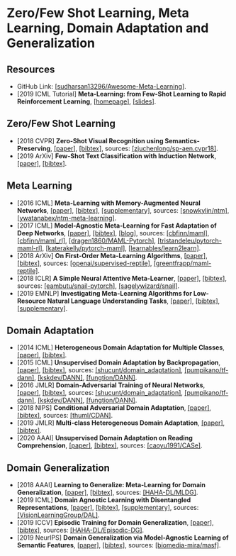# Zero/Few Shot Learning, Meta Learning, Domain Adaptation and Generalization

## Resources
- GitHub Link: [[sudharsan13296/Awesome-Meta-Learning]](https://github.com/sudharsan13296/Awesome-Meta-Learning).
- [2019 ICML Tutorial] **Meta-Learning: from Few-Shot Learning to Rapid Reinforcement Learning**, [[homepage]](https://sites.google.com/view/icml19metalearning), [[slides]](https://icml.cc/media/Slides/icml/2019/halla%2810-09-15%29-10-13-00-4340-meta-learning_.pdf).

## Zero/Few Shot Learning
- [2018 CVPR] **Zero-Shot Visual Recognition using Semantics-Preserving**, [[paper]](http://openaccess.thecvf.com/content_cvpr_2018/papers/Chen_Zero-Shot_Visual_Recognition_CVPR_2018_paper.pdf), [[bibtex]](/Bibtex/Zero-Shot%20Visual%20Recognition%20using%20Semantics-Preserving.bib), sources: [[zjuchenlong/sp-aen.cvpr18]](https://github.com/zjuchenlong/sp-aen.cvpr18).
- [2019 ArXiv] **Few-Shot Text Classification with Induction Network**, [[paper]](https://arxiv.org/pdf/1902.10482.pdf), [[bibtex]](/Bibtex/Few-Shot%20Text%20Classification%20with%20Induction%20Network.bib).

## Meta Learning
- [2016 ICML] **Meta-Learning with Memory-Augmented Neural Networks**, [[paper]](http://proceedings.mlr.press/v48/santoro16.pdf), [[bibtex]](/Bibtex/Meta-Learning%20with%20Memory-Augmented%20Neural%20Networks.bib), [[supplementary]](http://proceedings.mlr.press/v48/santoro16-supp.pdf), sources: [[snowkylin/ntm]](https://github.com/snowkylin/ntm), [[ywatanabex/ntm-meta-learning]](https://github.com/ywatanabex/ntm-meta-learning).
- [2017 ICML] **Model-Agnostic Meta-Learning for Fast Adaptation of Deep Networks**, [[paper]](https://arxiv.org/pdf/1703.03400.pdf), [[bibtex]](/Bibtex/Model-Agnostic%20Meta-Learning%20for%20Fast%20Adaptation%20of%20Deep%20Networks.bib), [[blog]](https://zhuanlan.zhihu.com/p/57864886), sources: [[cbfinn/maml]](https://github.com/cbfinn/maml), [[cbfinn/maml_rl]](https://github.com/cbfinn/maml_rl), [[dragen1860/MAML-Pytorch]](https://github.com/dragen1860/MAML-Pytorch), [[tristandeleu/pytorch-maml-rl]](https://github.com/tristandeleu/pytorch-maml-rl), [[katerakelly/pytorch-maml]](https://github.com/katerakelly/pytorch-maml), [[learnables/learn2learn]](https://github.com/learnables/learn2learn).
- [2018 ArXiv] **On First-Order Meta-Learning Algorithms**, [[paper]](https://arxiv.org/pdf/1803.02999.pdf), [[bibtex]](/Bibtex/On%20First-Order%20Meta-Learning%20Algorithms.bib), sources: [[openai/supervised-reptile]](https://github.com/openai/supervised-reptile), [[greentfrapp/maml-reptile]](https://github.com/greentfrapp/maml-reptile).
- [2018 ICLR] **A Simple Neural Attentive Meta-Learner**, [[paper]](https://openreview.net/pdf?id=B1DmUzWAW), [[bibtex]](/Bibtex/A%20Simple%20Neural%20Attentive%20Meta-Learner.bib), sources: [[eambutu/snail-pytorch]](https://github.com/eambutu/snail-pytorch), [[sagelywizard/snail]](https://github.com/sagelywizard/snail).
- [2019 EMNLP] **Investigating Meta-Learning Algorithms for Low-Resource Natural Language Understanding Tasks**, [[paper]](https://www.aclweb.org/anthology/D19-1112.pdf), [[bibtex]](/Bibtex/Investigating%20Meta-Learning%20Algorithms%20for%20Low-Resource%20Natural%20Language%20Understanding%20Tasks.bib), [[supplementary]](https://www.aclweb.org/anthology/attachments/D19-1112.Attachment.pdf).

## Domain Adaptation
- [2014 ICML] **Heterogeneous Domain Adaptation for Multiple Classes**, [[paper]](http://proceedings.mlr.press/v33/zhou14.pdf), [[bibtex]](/Bibtex/Heterogeneous%20Domain%20Adaptation%20for%20Multiple%20Classes.bib).
- [2015 ICML] **Unsupervised Domain Adaptation by Backpropagation**, [[paper]](http://proceedings.mlr.press/v37/ganin15.pdf), [[bibtex]](/Bibtex/Unsupervised%20Domain%20Adaptation%20by%20Backpropagation.bib), sources: [[shucunt/domain_adaptation]](https://github.com/shucunt/domain_adaptation), [[pumpikano/tf-dann]](https://github.com/pumpikano/tf-dann), [[kskdev/DANN]](https://github.com/kskdev/DANN), [[fungtion/DANN]](https://github.com/fungtion/DANN).
- [2016 JMLR] **Domain-Adversarial Training of Neural Networks**, [[paper]](http://jmlr.org/papers/volume17/15-239/15-239.pdf), [[bibtex]](/Bibtex/Domain-Adversarial%20Training%20of%20Neural%20Networks.bib), sources: [[shucunt/domain_adaptation]](https://github.com/shucunt/domain_adaptation), [[pumpikano/tf-dann]](https://github.com/pumpikano/tf-dann), [[kskdev/DANN]](https://github.com/kskdev/DANN), [[fungtion/DANN]](https://github.com/fungtion/DANN).
- [2018 NIPS] **Conditional Adversarial Domain Adaptation**, [[paper]](https://papers.nips.cc/paper/7436-conditional-adversarial-domain-adaptation.pdf), [[bibtex]](/Bibtex/Conditional%20Adversarial%20Domain%20Adaptation.bib), sources: [[thuml/CDAN]](https://github.com/thuml/CDAN).
- [2019 JMLR] **Multi-class Heterogeneous Domain Adaptation**, [[paper]](http://jmlr.org/papers/volume20/13-580/13-580.pdf), [[bibtex]](/Bibtex/Multi-class%20Heterogeneous%20Domain%20Adaptation.bib).
- [2020 AAAI] **Unsupervised Domain Adaptation on Reading Comprehension**, [[paper]](https://arxiv.org/pdf/1911.06137.pdf), [[bibtex]](/Bibtex/Unsupervised%20Domain%20Adaptation%20on%20Reading%20Comprehension.bib), sources: [[caoyu1991/CASe]](https://github.com/caoyu1991/CASe).

## Domain Generalization
- [2018 AAAI] **Learning to Generalize: Meta-Learning for Domain Generalization**, [[paper]](https://aaai.org/ocs/index.php/AAAI/AAAI18/paper/view/16067/16547), [[bibtex]](/Bibtex/Learning%20to%20Generalize%20-%20Meta-Learning%20for%20Domain%20Generalization.bib), sources: [[HAHA-DL/MLDG]](https://github.com/HAHA-DL/MLDG).
- [2019 ICML] **Domain Agnostic Learning with Disentangled Representations**, [[paper]](http://proceedings.mlr.press/v97/peng19b/peng19b.pdf), [[bibtex]](/Bibtex/Domain%20Agnostic%20Learning%20with%20Disentangled%20Representations.bib), [[supplementary]](http://proceedings.mlr.press/v97/peng19b/peng19b-supp.pdf), sources: [[VisionLearningGroup/DAL]](https://github.com/VisionLearningGroup/DAL).
- [2019 ICCV] **Episodic Training for Domain Generalization**, [[paper]](http://openaccess.thecvf.com/content_ICCV_2019/papers/Li_Episodic_Training_for_Domain_Generalization_ICCV_2019_paper.pdf), [[bibtex]](/Bibtex/Episodic%20Training%20for%20Domain%20Generalization.bib), sources: [[HAHA-DL/Episodic-DG]](https://github.com/HAHA-DL/Episodic-DG).
- [2019 NeurIPS] **Domain Generalization via Model-Agnostic Learning of Semantic Features**, [[paper]](https://papers.nips.cc/paper/8873-domain-generalization-via-model-agnostic-learning-of-semantic-features.pdf), [[bibtex]](/Bibtex/Domain%20Generalization%20via%20Model-Agnostic%20Learning%20of%20Semantic%20Features.bib), sources: [[biomedia-mira/masf]](https://github.com/biomedia-mira/masf).